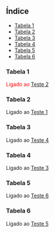 ## Índice
- [Tabela 1](#tabela-1)
- [Tabela 2](#tabela-2)
- [Tabela 3](#tabela-3)
- [Tabela 4](#tabela-4)
- [Tabela 5](#tabela-5)
- [Tabela 6](#tabela-6)


### Tabela 1 
 <font color='red'>Ligado ao [Teste 2](#tabela-2)</font>
 
### Tabela 2
 Ligado ao [Teste 1](#tabela-1)
 
### Tabela 3
 Ligado ao [Teste 4](#tabela-4)
 
### Tabela 4
 Ligado ao [Teste 3](#tabela-3)
 
### Tabela 5
 Ligado ao [Teste 6](#tabela-6)
 
### Tabela 6
 Ligado ao [Teste 5](#tabela-5)
 

